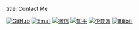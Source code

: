 title: Contact Me

[![GitHub](https://img.shields.io/badge/GitHub-282c34?&style=for-the-badge)](https://github.com/linyuxuanlin)
[![Email](https://img.shields.io/badge/Email-f48222?&style=for-the-badge)](mailto:me@wiki-power.com)
[![微信](https://img.shields.io/badge/WeChat-07C160?&style=for-the-badge)](WeChat)
[![知乎](https://img.shields.io/badge/zhihu-0084ff?&style=for-the-badge)](https://www.zhihu.com/people/linyuxuanlin)
[![少数派](https://img.shields.io/badge/SSPAI-C23133?&style=for-the-badge)](https://sspai.com/u/power/)
[![Bilibili](https://img.shields.io/badge/Bilibili-FE7398?&style=for-the-badge)](https://space.bilibili.com/349536948)
